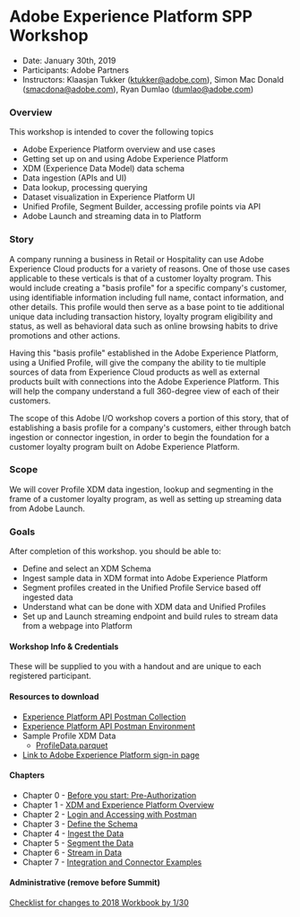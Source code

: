 # Adobe Experience Platform SPP Workshop

- Date: January 30th, 2019
- Participants: Adobe Partners
- Instructors: Klaasjan Tukker (ktukker@adobe.com), Simon Mac Donald (smacdona@adobe.com), Ryan Dumlao (dumlao@adobe.com)

### Overview

This workshop is intended to cover the following topics

- Adobe Experience Platform overview and use cases
- Getting set up on and using Adobe Experience Platform
- XDM (Experience Data Model) data schema
- Data ingestion (APIs and UI)
- Data lookup, processing querying
- Dataset visualization in Experience Platform UI
- Unified Profile, Segment Builder, accessing profile points via API
- Adobe Launch and streaming data in to Platform

### Story

A company running a business in Retail or Hospitality can use Adobe Experience Cloud products for a variety of reasons. One of those use cases applicable to these verticals is that of a customer loyalty program. This would include creating a "basis profile" for a specific company's customer, using identifiable information including full name, contact information, and other details. This profile would then serve as a base point to tie additional unique data including transaction history, loyalty program eligibility and status, as well as behavioral data such as online browsing habits to drive promotions and other actions.

Having this "basis profile" established in the Adobe Experience Platform, using a Unified Profile, will give the company the ability to tie multiple sources of data from Experience Cloud products as well as external products built with connections into the Adobe Experience Platform. This will help the company understand a full 360-degree view of each of their customers.

The scope of this Adobe I/O workshop covers a portion of this story, that of establishing a basis profile for a company's customers, either through batch ingestion or connector ingestion, in order to begin the foundation for a customer loyalty program built on Adobe Experience Platform.

### Scope

We will cover Profile XDM data ingestion, lookup and segmenting in the frame of a customer loyalty program, as well as setting up streaming data from Adobe Launch.

### Goals

After completion of this workshop. you should be able to:

- Define and select an XDM Schema
- Ingest sample data in XDM format into Adobe Experience Platform
- Segment profiles created in the Unified Profile Service based off ingested data
- Understand what can be done with XDM data and Unified Profiles
- Set up and Launch streaming endpoint and build rules to stream data from a webpage into Platform

#### Workshop Info & Credentials

These will be supplied to you with a handout and are unique to each registered participant.

#### Resources to download

- [Experience Platform API Postman Collection](/postman/ExperiencePlatform.postman_collection.json)
- [Experience Platform API Postman Environment](/postman/ExperiencePlatform.postman_environment.json)
- Sample Profile XDM Data
  - [ProfileData.parquet](/data/ProfileDataSample.parquet)
- [Link to Adobe Experience Platform sign-in page](https://platform.adobe.com)

#### Chapters

- Chapter 0 - [Before you start: Pre-Authorization](/chapters/chapter-0.md)
- Chapter 1 - [XDM and Experience Platform Overview](/chapters/chapter-1.md)
- Chapter 2 - [Login and Accessing with Postman](/chapters/chapter-2.md)
- Chapter 3 - [Define the Schema](/chapters/chapter-3.md)
- Chapter 4 - [Ingest the Data](/chapters/chapter-4.md)
- Chapter 5 - [Segment the Data](/chapters/chapter-5.md)
- Chapter 6 - [Stream in Data](/chapters/chapter-6.md)
- Chapter 7 - [Integration and Connector Examples](/chapters/chapter-7.md)


#### Administrative (remove before Summit)

[Checklist for changes to 2018 Workbook by 1/30](/new-layout.md)
